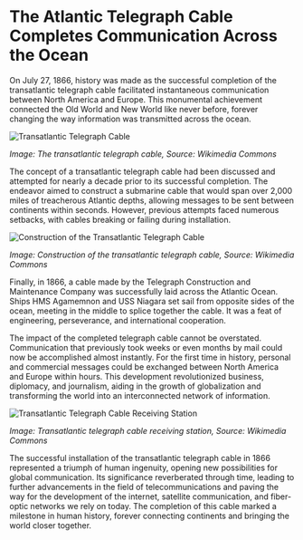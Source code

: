# **The Atlantic Telegraph Cable Completes Communication Across the Ocean**

On July 27, 1866, history was made as the successful completion of the transatlantic telegraph cable facilitated instantaneous communication between North America and Europe. This monumental achievement connected the Old World and New World like never before, forever changing the way information was transmitted across the ocean.

![Transatlantic Telegraph Cable](/img/1689601617563.png)

*Image: The transatlantic telegraph cable, Source: Wikimedia Commons*

The concept of a transatlantic telegraph cable had been discussed and attempted for nearly a decade prior to its successful completion. The endeavor aimed to construct a submarine cable that would span over 2,000 miles of treacherous Atlantic depths, allowing messages to be sent between continents within seconds. However, previous attempts faced numerous setbacks, with cables breaking or failing during installation.

![Construction of the Transatlantic Telegraph Cable](/img/1689601624681.png)

*Image: Construction of the transatlantic telegraph cable, Source: Wikimedia Commons*

Finally, in 1866, a cable made by the Telegraph Construction and Maintenance Company was successfully laid across the Atlantic Ocean. Ships HMS Agamemnon and USS Niagara set sail from opposite sides of the ocean, meeting in the middle to splice together the cable. It was a feat of engineering, perseverance, and international cooperation.

The impact of the completed telegraph cable cannot be overstated. Communication that previously took weeks or even months by mail could now be accomplished almost instantly. For the first time in history, personal and commercial messages could be exchanged between North America and Europe within hours. This development revolutionized business, diplomacy, and journalism, aiding in the growth of globalization and transforming the world into an interconnected network of information.

![Transatlantic Telegraph Cable Receiving Station](/img/1689601631726.png)

*Image: Transatlantic telegraph cable receiving station, Source: Wikimedia Commons*

The successful installation of the transatlantic telegraph cable in 1866 represented a triumph of human ingenuity, opening new possibilities for global communication. Its significance reverberated through time, leading to further advancements in the field of telecommunications and paving the way for the development of the internet, satellite communication, and fiber-optic networks we rely on today. The completion of this cable marked a milestone in human history, forever connecting continents and bringing the world closer together.